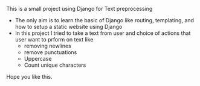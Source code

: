 This is a small project using Django for Text preprocessing

- The only aim is to learn the basic of Django like routing, templating, and how to setup a static website using Django
- In this project I tried to take a text from user and choice of actions that user want to prform on text like 
     * removing newlines 
     * remove punctuations
     * Uppercase
     * Count unique characters

Hope you like this.
